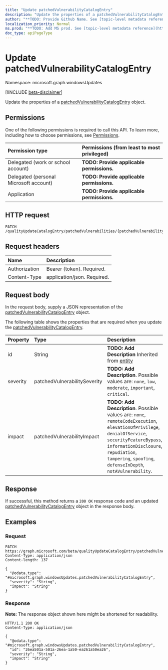 ```yaml
---
title: "Update patchedVulnerabilityCatalogEntry"
description: "Update the properties of a patchedVulnerabilityCatalogEntry object."
author: "**TODO: Provide Github Name. See [topic-level metadata reference](https://msgo.azurewebsites.net/add/document/guidelines/metadata.html#topic-level-metadata)**"
localization_priority: Normal
ms.prod: "**TODO: Add MS prod. See [topic-level metadata reference](https://msgo.azurewebsites.net/add/document/guidelines/metadata.html#topic-level-metadata)**"
doc_type: apiPageType
---
```


# Update patchedVulnerabilityCatalogEntry
Namespace: microsoft.graph.windowsUpdates

[!INCLUDE [beta-disclaimer](../../includes/beta-disclaimer.md)]

Update the properties of a [patchedVulnerabilityCatalogEntry](../resources/windowsupdates-patchedvulnerabilitycatalogentry.md) object.

## Permissions
One of the following permissions is required to call this API. To learn more, including how to choose permissions, see [Permissions](/graph/permissions-reference).

|Permission type|Permissions (from least to most privileged)|
|:---|:---|
|Delegated (work or school account)|**TODO: Provide applicable permissions.**|
|Delegated (personal Microsoft account)|**TODO: Provide applicable permissions.**|
|Application|**TODO: Provide applicable permissions.**|

## HTTP request

<!-- {
  "blockType": "ignored"
}
-->
``` http
PATCH /qualityUpdateCatalogEntry/patchedVulnerabilities/{patchedVulnerabilityCatalogEntryId}
```

## Request headers
|Name|Description|
|:---|:---|
|Authorization|Bearer {token}. Required.|
|Content-Type|application/json. Required.|

## Request body
In the request body, supply a JSON representation of the [patchedVulnerabilityCatalogEntry](../resources/windowsupdates-patchedvulnerabilitycatalogentry.md) object.

The following table shows the properties that are required when you update the [patchedVulnerabilityCatalogEntry](../resources/windowsupdates-patchedvulnerabilitycatalogentry.md).

|Property|Type|Description|
|:---|:---|:---|
|id|String|**TODO: Add Description** Inherited from [entity](../resources/windowsupdates-entity.md)|
|severity|patchedVulnerabilitySeverity|**TODO: Add Description**. Possible values are: `none`, `low`, `moderate`, `important`, `critical`.|
|impact|patchedVulnerabilityImpact|**TODO: Add Description**. Possible values are: `none`, `remoteCodeExecution`, `elevationOfPrivilege`, `denialOfService`, `securityFeatureBypass`, `informationDisclosure`, `repudiation`, `tampering`, `spoofing`, `defenseInDepth`, `notAVulnerability`.|



## Response

If successful, this method returns a `200 OK` response code and an updated [patchedVulnerabilityCatalogEntry](../resources/windowsupdates-patchedvulnerabilitycatalogentry.md) object in the response body.

## Examples

### Request
<!-- {
  "blockType": "request",
  "name": "update_patchedvulnerabilitycatalogentry"
}
-->
``` http
PATCH https://graph.microsoft.com/beta/qualityUpdateCatalogEntry/patchedVulnerabilities/{patchedVulnerabilityCatalogEntryId}
Content-Type: application/json
Content-length: 137

{
  "@odata.type": "#microsoft.graph.windowsUpdates.patchedVulnerabilityCatalogEntry",
  "severity": "String",
  "impact": "String"
}
```


### Response
**Note:** The response object shown here might be shortened for readability.
<!-- {
  "blockType": "response",
  "truncated": true
}
-->
``` http
HTTP/1.1 200 OK
Content-Type: application/json

{
  "@odata.type": "#microsoft.graph.windowsUpdates.patchedVulnerabilityCatalogEntry",
  "id": "26ea501a-501a-26ea-1a50-ea261a50ea26",
  "severity": "String",
  "impact": "String"
}
```

